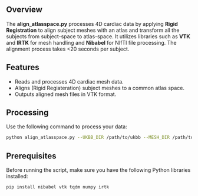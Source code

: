
## Overview
The **align_atlasspace.py** processes 4D cardiac data by applying **Rigid Registration** to align subject meshes with an atlas and transform all the subjects from subject-space to atlas-space. It utilizes libraries such as **VTK** and  **IRTK** for mesh handling and **Nibabel** for NIfTI file processing.
The alignment process takes <20 seconds per subject.

## Features
- Reads and processes 4D cardiac mesh data.
- Aligns (Rigid Regiateration) subject meshes to a common atlas space.
- Outputs aligned mesh files in VTK format.

## Processing
Use the following command to process your data:
```bash
python align_atlasspace.py --UKBB_DIR /path/to/ukbb --MESH_DIR /path/to/mesh --ATLAS_DIR /path/to/atlas --OUTPUT_DIR /path/to/output --SECTION LVmyo --N_FRAME 50

```

## Prerequisites
Before running the script, make sure you have the following Python libraries installed:

```bash
pip install nibabel vtk tqdm numpy irtk

```

